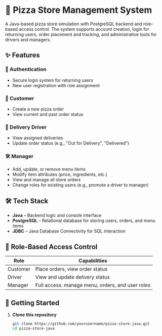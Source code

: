 # 🍕 Pizza Store Management System

A Java-based pizza store simulation with PostgreSQL backend and role-based access control. The system supports account creation, login for returning users, order placement and tracking, and administrative tools for drivers and managers.

## ✨ Features

### 👤 Authentication
- Secure login system for returning users
- New user registration with role assignment

### 🧾 Customer
- Create a new pizza order
- View current and past order status

### 🚚 Delivery Driver
- View assigned deliveries
- Update order status (e.g., "Out for Delivery", "Delivered")

### 🛠️ Manager
- Add, update, or remove menu items
- Modify item attributes (price, ingredients, etc.)
- View and manage all store orders
- Change roles for existing users (e.g., promote a driver to manager)

## 🛠 Tech Stack

- **Java** – Backend logic and console interface
- **PostgreSQL** – Relational database for storing users, orders, and menu items
- **JDBC** – Java Database Connectivity for SQL interaction

## 🔐 Role-Based Access Control

| Role       | Capabilities                                               |
|------------|------------------------------------------------------------|
| Customer   | Place orders, view order status                            |
| Driver     | View and update delivery status                            |
| Manager    | Full access: manage menu, orders, and user roles           |

## 🏁 Getting Started

1. **Clone this repository**
   ```bash
   git clone https://github.com/yourusername/pizza-store-java.git
   cd pizza-store-java
